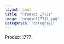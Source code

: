 ```yaml
---
layout: post
title: "Product 17771"
image: "product17771.jpg"
categories: "category1"
---
```

Product 17771
